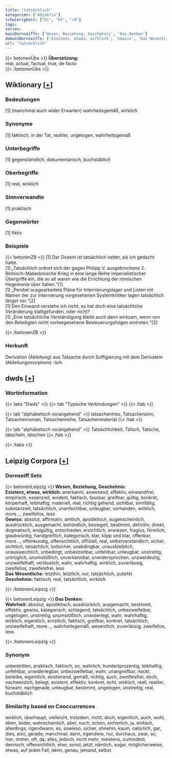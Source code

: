 ```yaml
---
title: "tatsächlich"
kategorien: ["Adjektiv"]
schwierigkeit: ["k1", "h5", "r8"]
tags:
series:
mainDornseiffs: ['Wesen, Beziehung, Geschehnis', 'Das Denken']
domainDornseiffs: ['Existenz, etwas, wirklich', 'Gewiss', 'Das Wesentliche', 'Geschehnis', 'Wahrheit']
url: "tatsächlich"
---
```


{{< betonenÜbs >}}
**Übersetzung:**  
real, actual, factual, true, de facto  
{{< /betonenÜbs >}}

## Wiktionary [[+](https://de.wiktionary.org/wiki/tatsächlich)]

### Bedeutungen
[1] (manchmal auch wider Erwarten) wahrheitsgemäß, wirklich  

### Synonyme
[1] faktisch, in der Tat, realiter, ungelogen, wahrheitsgemäß  

### Unterbegriffe
[1] gegenständlich, dokumentarisch, buchstäblich  

### Oberbegriffe
[1] real, wirklich  

### Sinnverwandte
[1] praktisch  

### Gegenwörter
[1] fiktiv  

### Beispiele
{{< betonenZB >}}
[1] Der Dozent ist tatsächlich netter, als ich gedacht hatte.  
[1] „Tatsächlich ordnet sich der gegen Philipp V. ausgebrochene 2. Römisch-Makedonische Krieg in eine lange Reihe imperialistischer Übergriffe ein, die so alt waren wie die Errichtung der römischen Hegemonie über Italien.“[1]  
[1] „Penibel ausgearbeitete Pläne für Internierungslager und Listen mit Namen der zur Internierung vorgesehenen Systemkritiker lagen tatsächlich längst vor.“[2]  
[1] Den Einwand verstehe ich nicht, es hat doch eine tatsächliche Veränderung stattgefunden, oder nicht?  
[1] „Eine tatsächliche Verständigung bleibt auch dann wirksam, wenn von den Beteiligten nicht vorhergesehene Besteuerungsfolgen eintreten.“[3]  

{{< /betonenZB >}}
### Herkunft
Derivation (Ableitung) aus Tatsache durch Suffigierung mit dem Derivatem (Ableitungsmorphem) -lich  



## dwds [[+](https://www.dwds.de/wb/tatsächlich)]

### Wortinformation
{{< tabs "Dwds" >}}
{{< tab "Typische Verbindungen" >}}
{{< /tab >}}

{{< tab "alphabetisch vorangehend" >}}
tatsachentreu, Tatsachensinn, Tatsachenroman, Tatsachenreihe, Tatsachenmaterial
{{< /tab >}}

{{< tab "alphabetisch vorangehend" >}}
Tatsächlichkeit, Tätsch, Tatsche, tätscheln, tätschen
{{< /tab >}}

{{< /tabs >}}

## Leipzig Corpora [[+](https://corpora.uni-leipzig.de/en/res?word=tatsächlich&corpusId=deu_newscrawl-public_2018)]

### Dornseiff Sets
{{< betonenLeipzig >}}
**Wesen, Beziehung, Geschehnis:**  
**Existenz, etwas, wirklich:** anerkannt, anwesend, effektiv, einwandfrei, empirisch, essenziell, evident, faktisch, fassbar, greifbar, gültig, konkret, körperhaft, leibhaftig, materiell, real, richtig gehend, sichtbar, sinnfällig, substanziell, tatsächlich, unanfechtbar, unleugbar, vorhanden, wirklich, more..., zweifellos, less  
**Gewiss:** absolut, affirmativ, amtlich, apodiktisch, augenscheinlich, ausdrücklich, ausgemacht, behördlich, besiegelt, bestimmt, definitiv, direkt, dogmatisch, endgültig, entschieden, ersichtlich, erwiesen, fraglos, förmlich, glaubwürdig, handgreiflich, kategorisch, klar, klipp und klar, offenbar, more..., offenkundig, offensichtlich, offiziell, real, selbstverständlich, sicher, sichtlich, tatsächlich, todsicher, unabdingbar, unausbleiblich, unausweichlich, unbedingt, unbestreitbar, unfehlbar, unleugbar, unstreitig, untrüglich, unumstößlich, unverkennbar, unwidersprochen, unzweideutig, unzweifelhaft, verlässlich, wahr, wahrhaftig, wirklich, zuverlässig, zweifellos, zweifelsfrei, less  
**Das Wesentliche:** letzthin, letztlich, nur, tatsächlich, zutiefst  
**Geschehnis:** faktisch, real, tatsächlich, wirklich  

{{< /betonenLeipzig >}}


{{< betonenLeipzig >}}
**Das Denken:**  
**Wahrheit:** absolut, apodiktisch, ausdrücklich, ausgemacht, bestimmt, effektiv, gewiss, kategorisch, schlagend, tatsächlich, unbezweifelbar, ungelogen, unstreitig, unumstößlich, unwiderlegt, wahr, wahrhaftig, wirklich, eigentlich, ernstlich, faktisch, greifbar, konkret, tatsächlich, unzweifelhaft, more..., wahrheitsgemäß, wesentlich, zuverlässig, zweifellos, less  

{{< /betonenLeipzig >}}

### Synonym
unbestritten, praktisch, faktisch, so, wahrlich, hundertprozentig, leibhaftig, unfehlbar, unwiderlegbar, unbezweifelbar, wahr, unangreifbar, nackt, beileibe, eigentlich, existierend, gemäß, richtig, auch, zweifelsfrei, doch, nachweislich, belegt, existent, effektiv, konkret, echt, wirklich, reell, realiter, fürwahr, nachgerade, unleugbar, bestimmt, ungelogen, unstreitig, real, buchstäblich


### Similarity based on Cooccurrences
wirklich, überhaupt, vielleicht, trotzdem, nicht, doch, eigentlich, auch, wohl, eben, leider, wahrscheinlich, aber, noch, schon, sicherlich, ja, einfach, allerdings, irgendwann, es, sowieso, sicher, ohnehin, kaum, natürlich, gar, dies, also, gerade, manchmal, dann, irgendwie, nur, durchaus, zwar, so, hier, immer, oft, da, alles, jedoch, nicht mehr, meistens, zumindest, dennoch, offensichtlich, eher, sonst, jetzt, nämlich, sogar, möglicherweise, etwas, auf jeden Fall, denn, genau, jemand, selbst


